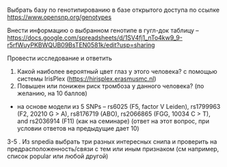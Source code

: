 Выбрать базу по генотипированию в базе открытого доступа по ссылке
https://www.opensnp.org/genotypes

Внести информацию о выбранном генотипе в гугл-док таблицу – 
https://docs.google.com/spreadsheets/d/1SV4fj1_nTo4kw9_9-r5rfWuyPKBWQUB09BsTEN0581k/edit?usp=sharing

Провести исследование и ответить
 1. Какой наиболее вероятный цвет глаз у этого человека?
с помощью системы IrisPlex (https://hirisplex.erasmusmc.nl)
 2. Повышен или понижен риск тромбоза у данного человека? (по желанию, на 10 баллов)
 - на основе модели из 5 SNPs – rs6025 (F5, factor V Leiden), rs1799963 (F2, 20210 G > A), rs8176719 (ABO), rs2066865 (FGG, 10034 C > T), and rs2036914 (F11) (как на семинаре) (ответ на этот вопрос, при условии ответов на предыдущие дает 10)

 3-5 . Из snpedia выбрать три разных интересных снипа и проверить на предрасположенность/связи с тем или иным признаком (см например, список popular или любой другой)
